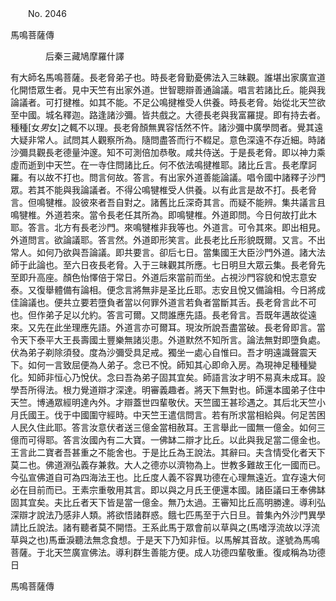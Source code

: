 ﻿　　No. 2046

馬鳴菩薩傳

　　　　后秦三藏鳩摩羅什譯


有大師名馬鳴菩薩。長老脅弟子也。時長老脅勤憂佛法入三昧觀。誰堪出家廣宣道化開悟眾生者。見中天竺有出家外道。世智聰辯善通論議。唱言若諸比丘。能與我論議者。可打揵椎。如其不能。不足公鳴揵椎受人供養。時長老脅。始從北天竺欲至中國。城名釋迦。路逢諸沙彌。皆共戲之。大德長老與我富羅提。即有持去者。種種[女*男*女]之輒不以理。長老脅顏無異容恬然不忤。諸沙彌中廣學問者。覺其遠大疑非常人。試問其人觀察所為。隨問盡答而行不輟足。意色深遠不存近細。時諸沙彌具觀長老德量沖邃。知不可測倍加恭敬。咸共侍送。于是長老脅。即以神力乘虛而逝到中天竺。在一寺住問諸比丘。何不依法鳴揵椎耶。諸比丘言。長老摩訶羅。有以故不打也。問言何故。答言。有出家外道善能論議。唱令國中諸釋子沙門眾。若其不能與我論議者。不得公鳴犍椎受人供養。以有此言是故不打。長老脅言。但鳴犍椎。設彼來者吾自對之。諸舊比丘深奇其言。而疑不能辨。集共議言且鳴犍椎。外道若來。當令長老任其所為。即鳴犍椎。外道即問。今日何故打此木耶。答言。北方有長老沙門。來鳴犍椎非我等也。外道言。可令其來。即出相見。外道問言。欲論議耶。答言然。外道即形笑言。此長老比丘形貌既爾。又言。不出常人。如何乃欲與吾論議。即共要言。卻后七日。當集國王大臣沙門外道。諸大法師于此論也。至六日夜長老脅。入于三昧觀其所應。七日明旦大眾云集。長老脅先至即升高座。顏色怡懌倍于常日。外道后來當前而坐。占視沙門容貌和悅志意安泰。又復舉體備有論相。便念言將無非是圣比丘耶。志安且悅又備論相。今日將成佳論議也。便共立要若墮負者當以何罪外道言若負者當斷其舌。長老脅言此不可也。但作弟子足以允約。答言可爾。又問誰應先語。長老脅言。吾既年邁故從遠來。又先在此坐理應先語。外道言亦可爾耳。現汝所說吾盡當破。長老脅即言。當令天下泰平大王長壽國土豐樂無諸災患。外道默然不知所言。論法無對即墮負處。伏為弟子剃除須發。度為沙彌受具足戒。獨坐一處心自惟曰。吾才明遠識聲震天下。如何一言致屈便為人弟子。念已不悅。師知其心即命入房。為現神足種種變化。知師非恒心乃悅伏。念曰吾為弟子固其宜矣。師語言汝才明不易真未成耳。設學吾所得法。根力覺道辯才深達。明審義趣者。將天下無對也。師還本國弟子住中天竺。博通眾經明達內外。才辯蓋世四輩敬伏。天竺國王甚珍遇之。其后北天竺小月氏國王。伐于中國圍守經時。中天竺王遣信問言。若有所求當相給與。何足苦困人民久住此耶。答言汝意伏者送三億金當相赦耳。王言舉此一國無一億金。如何三億而可得耶。答言汝國內有二大寶。一佛缽二辯才比丘。以此與我足當二億金也。王言此二寶者吾甚重之不能舍也。于是比丘為王說法。其辭曰。夫含情受化者天下莫二也。佛道淵弘義存兼救。大人之德亦以濟物為上。世教多難故王化一國而已。今弘宣佛道自可為四海法王也。比丘度人義不容異功德在心理無遠近。宜存遠大何必在目前而已。王素宗重敬用其言。即以與之月氏王便還本國。諸臣議曰王奉佛缽固其宜矣。夫比丘者天下皆是當一億金。無乃太過。王審知比丘高明勝達。導利弘深辯才說法乃感非人類。將欲悟諸群惑。餓七匹馬至于六日旦。普集內外沙門異學請比丘說法。諸有聽者莫不開悟。王系此馬于眾會前以草與之(馬嗜浮流故以浮流草與之也)馬垂淚聽法無念食想。于是天下乃知非恒。以馬解其音故。遂號為馬鳴菩薩。于北天竺廣宣佛法。導利群生善能方便。成人功德四輩敬重。復咸稱為功德日

馬鳴菩薩傳

